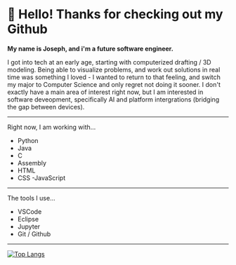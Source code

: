 # 👋 Hello! Thanks for checking out my Github

**My name is Joseph, and i'm a future software engineer.**

I got into tech at an early age, starting with computerized drafting / 3D modeling. Being able to visualize problems, and work out solutions in real time was something I loved - I wanted to return to that feeling, and switch my major to Computer Science and only regret not doing it sooner. I don't exactly have a main area of interest right now, but I am interested in software deveopment, specifically AI and platform intergrations (bridging the gap between devices). 

---

Right now, I am working with...
- Python
- Java
- C
- Assembly
- HTML
- CSS
-JavaScript

---

The tools I use...
- VSCode
- Eclipse
- Jupyter
- Git / Github
 ---

[![Top Langs](https://github-readme-stats.vercel.app/api/top-langs/?username=garrettjgp18&layout=compact&theme=vision-friendly-dark)](https://github.com/anuraghazra/github-readme-stats)
  
